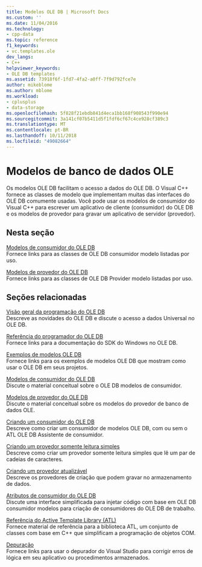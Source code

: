 ```yaml
---
title: Modelos OLE DB | Microsoft Docs
ms.custom: ''
ms.date: 11/04/2016
ms.technology:
- cpp-data
ms.topic: reference
f1_keywords:
- vc.templates.ole
dev_langs:
- C++
helpviewer_keywords:
- OLE DB templates
ms.assetid: 73918f6f-1fd7-4fa2-a0ff-7f9d792fce7e
author: mikeblome
ms.author: mblome
ms.workload:
- cplusplus
- data-storage
ms.openlocfilehash: 5f828f21ebdb841d4eca1bb168f908543f990e94
ms.sourcegitcommit: 3a141cf07b5411d5f1fdf6cf67c4ce928cf389c3
ms.translationtype: MT
ms.contentlocale: pt-BR
ms.lasthandoff: 10/11/2018
ms.locfileid: "49082664"
---
```

# <a name="ole-db-templates"></a>Modelos de banco de dados OLE

Os modelos OLE DB facilitam o acesso a dados do OLE DB. O Visual C++ fornece as classes de modelo que implementam muitas das interfaces do OLE DB comumente usadas. Você pode usar os modelos de consumidor do Visual C++ para escrever um aplicativo de cliente (consumidor) do OLE DB e os modelos de provedor para gravar um aplicativo de servidor (provedor).  
  
## <a name="in-this-section"></a>Nesta seção  

[Modelos de consumidor do OLE DB](../../data/oledb/ole-db-consumer-templates-reference.md)<br/>
Fornece links para as classes de OLE DB consumidor modelo listadas por uso.  
  
[Modelos de provedor do OLE DB](../../data/oledb/ole-db-provider-templates-reference.md)<br/>
Fornece links para as classes de OLE DB Provider modelo listadas por uso.  
  
## <a name="related-sections"></a>Seções relacionadas  

[Visão geral da programação do OLE DB](../../data/oledb/ole-db-programming-overview.md)<br/>
Descreve as novidades do OLE DB e discute o acesso a dados Universal no OLE DB.  
  
[Referência do programador do OLE DB](/previous-versions/windows/desktop/ms713643)  
Fornece links para a documentação do SDK do Windows no OLE DB.  
  
[Exemplos de modelos OLE DB](../../visual-cpp-samples.md)<br/>
Fornece links para os exemplos de modelos OLE DB que mostram como usar o OLE DB em seus projetos.  
  
[Modelos de consumidor do OLE DB](../../data/oledb/ole-db-consumer-templates-cpp.md)<br/>
Discute o material conceitual sobre o OLE DB modelos de consumidor.  
  
[Modelos de provedor do OLE DB](../../data/oledb/ole-db-provider-templates-cpp.md)<br/>
Discute o material conceitual sobre os modelos do provedor de banco de dados OLE.  
  
[Criando um consumidor do OLE DB](../../data/oledb/creating-an-ole-db-consumer.md)<br/>
Descreve como criar um consumidor de modelos OLE DB, com ou sem o ATL OLE DB Assistente de consumidor.  
  
[Criando um provedor somente leitura simples](../../data/oledb/creating-a-simple-read-only-provider.md)<br/>
Descreve como criar um provedor somente leitura simples que lê um par de cadeias de caracteres.  
  
[Criando um provedor atualizável](../../data/oledb/creating-an-updatable-provider.md)<br/>
Descreve os provedores de criação que podem gravar no armazenamento de dados.  
  
[Atributos de consumidor do OLE DB](../../windows/ole-db-consumer-attributes.md)<br/>
Discute uma interface simplificada para injetar código com base em OLE DB consumidor modelos para criação de consumidores do OLE DB de trabalho.  
  
[Referência do Active Template Library (ATL)](../../atl/atl-com-desktop-components.md)<br/>
Fornece material de referência para a biblioteca ATL, um conjunto de classes com base em C++ que simplificam a programação de objetos COM.  
  
[Depuração](/visualstudio/debugger/debugging-in-visual-studio)<br/>
Fornece links para usar o depurador do Visual Studio para corrigir erros de lógica em seu aplicativo ou procedimentos armazenados.